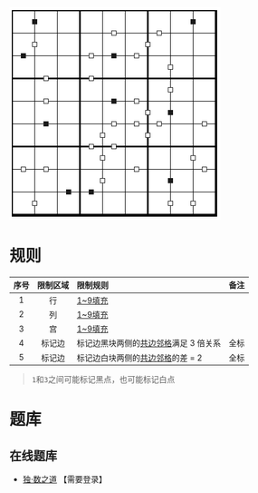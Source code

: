 ![](../../../../../images/sudoku/黑白块数独.png)

# 规则
| 序号 | 限制区域 | 限制规则 | 备注 |
| :---: | :---: | :--- | :---: |
| 1 | 行 | [1~9填充] | |
| 2 | 列 | [1~9填充] | |
| 3 | 宫 | [1~9填充] | |
| 4 | 标记边 | 标记边黑块两侧的[共边邻格]满足 3 倍关系 | 全标 |
| 5 | 标记边 | 标记边白块两侧的[共边邻格]的差 = 2 | 全标 |
> `1`和`3`之间可能标记黑点，也可能标记白点

# 题库

## 在线题库
- [独·数之道](http://www.sudokufans.org.cn/lx/game.index.php?type=hbk) 【需要登录】

[1~9填充]: ../../../../../rules.md#1to9填充
[共边邻格]: ../../../../../rules.md#共边邻格